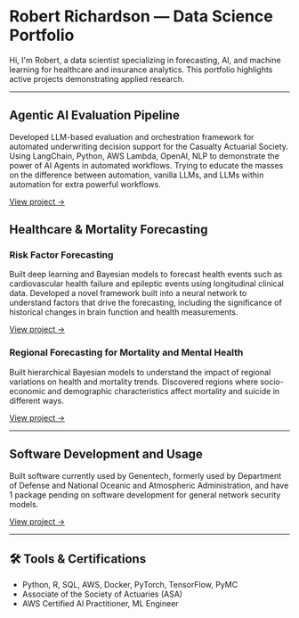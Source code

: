 # Robert Richardson — Data Science Portfolio

Hi, I'm Robert, a data scientist specializing in forecasting, AI, and machine learning for healthcare and insurance analytics. 
This portfolio highlights active projects demonstrating applied research.

---

##  Agentic AI Evaluation Pipeline
Developed LLM-based evaluation and orchestration framework for automated underwriting decision support for the Casualty Actuarial Society. Using LangChain, Python, AWS Lambda, OpenAI, NLP to demonstrate the power of AI Agents in automated workflows. Trying to educate the masses on the difference between automation, vanilla LLMs, and LLMs within automation for extra powerful workflows. 

[View project →](./drbob-richardson/Robert-Richardson-Projects-agentic-ai-eval)


##  Healthcare & Mortality Forecasting

### Risk Factor Forecasting
Built deep learning and Bayesian models to forecast health events such as cardiovascular health failure and epileptic events using longitudinal clinical data.  Developed a novel framework built into a neural network to understand factors that drive the forecasting, including the significance of historical changes in brain function and health measurements. 

[View project →](./risk_factor_forecasting)

### Regional Forecasting for Mortality and Mental Health
Built hierarchical Bayesian models to understand the impact of regional variations on health and mortality trends. Discovered regions where socio-economic and demographic characteristics affect mortality and suicide in different ways. 

[View project →](./mortality_models)

---

##  Software Development and Usage
Built software currently used by Genentech, formerly used by Department of Defense and National Oceanic and Atmospheric Administration, and have 1 package pending on software development for general network security models. 

[View project →](./dissolution_package)




---

## 🛠️ Tools & Certifications
- Python, R, SQL, AWS, Docker, PyTorch, TensorFlow, PyMC
- Associate of the Society of Actuaries (ASA)
- AWS Certified AI Practitioner, ML Engineer

